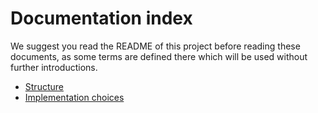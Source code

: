 
# Documentation index
We suggest you read the README of this project before reading these documents, as some terms are defined there which will be used without further introductions.

* [Structure](./structure.md)
* [Implementation choices](./implementation.md)
